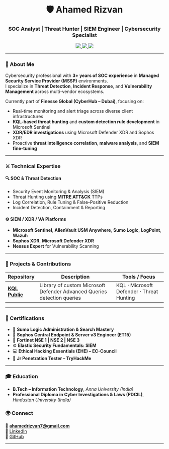 <!-- Ahamed Rizvan | SOC Analyst | Threat Hunter | SIEM Engineer -->

<h1 align="center">🛡️ Ahamed Rizvan</h1>
<h3 align="center">SOC Analyst | Threat Hunter | SIEM Engineer | Cybersecurity Specialist</h3>

<p align="center">
  <a href="https://linkedin.com/in/ahamed-rizvan-603ba9b8" target="_blank">
    <img src="https://img.shields.io/badge/LinkedIn-Connect-blue?style=for-the-badge&logo=linkedin">
  </a>
  <a href="https://github.com/ahamed-rizvan" target="_blank">
    <img src="https://img.shields.io/badge/GitHub-Follow-black?style=for-the-badge&logo=github">
  </a>
  <img src="https://komarev.com/ghpvc/?username=ahamed-rizvan&label=Profile%20Views&color=brightgreen&style=for-the-badge" />
</p>

---

### 🧠 About Me
Cybersecurity professional with **3+ years of SOC experience** in **Managed Security Service Provider (MSSP)** environments.  
I specialize in **Threat Detection**, **Incident Response**, and **Vulnerability Management** across multi-vendor ecosystems.

Currently part of **Finesse Global (CyberHub – Dubai)**, focusing on:
- Real-time monitoring and alert triage across diverse client infrastructures  
- **KQL-based threat hunting** and **custom detection rule development** in Microsoft Sentinel  
- **XDR/EDR investigations** using Microsoft Defender XDR and Sophos XDR  
- Proactive **threat intelligence correlation**, **malware analysis**, and **SIEM fine-tuning**

---

### ⚔️ Technical Expertise

#### 🔍 SOC & Threat Detection
- Security Event Monitoring & Analysis (SIEM)
- Threat Hunting using **MITRE ATT&CK** TTPs
- Log Correlation, Rule Tuning & False-Positive Reduction
- Incident Detection, Containment & Reporting

#### ⚙️ SIEM / XDR / VA Platforms
- **Microsoft Sentinel**, **AlienVault USM Anywhere**, **Sumo Logic**, **LogPoint**, **Wazuh**
- **Sophos XDR**, **Microsoft Defender XDR**
- **Nessus Expert** for Vulnerability Scanning

---

### 🧰 Projects & Contributions

| Repository | Description | Tools / Focus |
|-------------|-------------|----------------|
| [**KQL Public**](https://github.com/ahamed-rizvan/KQL) | Library of custom Microsoft Defender Advanced Queries detection queries | KQL · Microsoft Defender · Threat Hunting |

---

### 📜 Certifications
- 🧠 **Sumo Logic Administration & Search Mastery**
- 🔐 **Sophos Central Endpoint & Server v3 Engineer (ET15)**
- 🧩 **Fortinet NSE 1 | NSE 2 | NSE 3**
- ⚙️ **Elastic Security Fundamentals: SIEM**
- 💻 **Ethical Hacking Essentials (EHE) – EC-Council**
- 🎯 **Jr Penetration Tester – TryHackMe**

---

### 🎓 Education
- **B.Tech – Information Technology**, *Anna University (India)*  
- **Professional Diploma in Cyber Investigations & Laws (PDCIL)**, *Hindustan University (India)*


### 🌍 Connect
📧 **ahamedrizvan7@gmail.com**  
🔗 [LinkedIn](https://linkedin.com/in/ahamed-rizvan-603ba9b8)  
💼 [GitHub](https://github.com/ahamed-rizvan)

---
